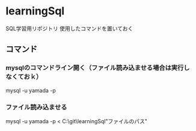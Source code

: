# learningSql
SQL学習用リポジトリ
使用したコマンドを置いておく

## コマンド
### mysqlのコマンドライン開く（ファイル読み込ませる場合は実行しなくておｋ）
mysql -u yamada -p

### ファイル読み込ませる
mysql -u yamada -p < C:\git\learningSql\"ファイルのパス"

